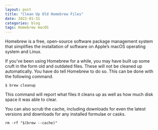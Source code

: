 ```yaml
---
layout: post
title: "Clean Up Old Homebrew Files"
date: 2022-01-31
categories: blog
tags: Homebrew macOS
---
```

Homebrew is a free, open-source software package management system that simplifies the installation of software on Apple’s macOS operating system and Linux.

If you've been using Homebrew for a while, you may have built up some cruft in the form old and outdated files. These will not be cleaned up automatically. You have do tell Homebrew to do so. This can be done with the following command.

```
$ brew cleanup
```

This command will report what files it cleans up as well as how much disk space it was able to clear.

You can also scrub the cache, including downloads for even the latest versions and downloads for any installed formulae or casks.

```
rm -rf "$(brew --cache)"
```
